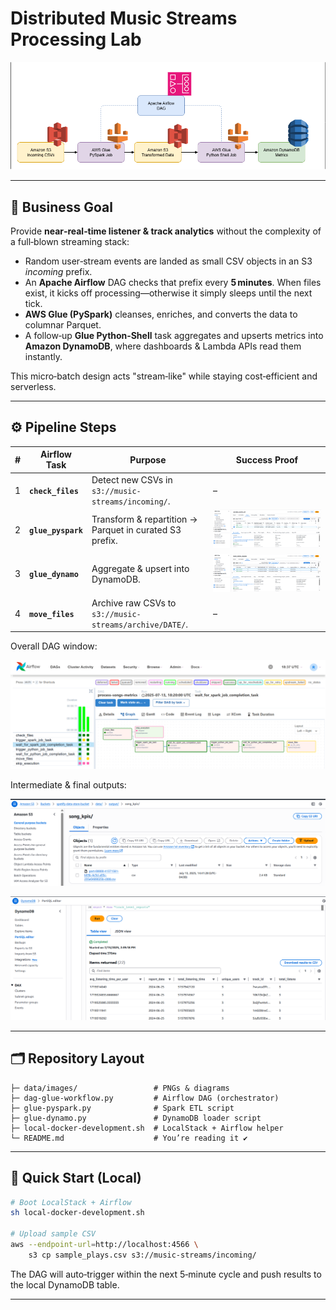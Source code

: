 # Distributed Music Streams Processing Lab

![System Architecture](images/system_architecture.png)

---

## 🎯 Business Goal
Provide **near‑real‑time listener & track analytics** without the complexity of a full‑blown streaming stack:

* Random user‑stream events are landed as small CSV objects in an S3 *incoming* prefix.
* An **Apache Airflow** DAG checks that prefix every **5 minutes**. When files exist, it kicks off processing—otherwise it simply sleeps until the next tick.
* **AWS Glue (PySpark)** cleanses, enriches, and converts the data to columnar Parquet.
* A follow‑up **Glue Python‑Shell** task aggregates and upserts metrics into **Amazon DynamoDB**, where dashboards & Lambda APIs read them instantly.

This micro‑batch design acts "stream‑like" while staying cost‑efficient and serverless.

---

## ⚙️ Pipeline Steps

| # | Airflow Task  | Purpose | Success Proof |
|---|--------------|---------|----------------|
| 1 | **`check_files`** | Detect new CSVs in `s3://music-streams/incoming/`. | – |
| 2 | **`glue_pyspark`** | Transform & repartition → Parquet in curated S3 prefix. | ![Spark Success](images/aws_glue_data_transformation_spark_job_success.png) |
| 3 | **`glue_dynamo`** | Aggregate & upsert into DynamoDB. | ![Dynamo Success](images/aws_glue_inserting_into_dynamodb_python_job_success.png) |
| 4 | **`move_files`** | Archive raw CSVs to `s3://music-streams/archive/DATE/`. | – |

Overall DAG window:

![Airflow DAG](images/airflow_dag_success.png)

Intermediate & final outputs:

![Parquet Preview](images/intermediate_spark_output.png)

![Dynamo View](images/dynamo_db_final_output.png)

---

## 🗂️ Repository Layout
```text
├─ data/images/                 # PNGs & diagrams
├─ dag-glue-workflow.py         # Airflow DAG (orchestrator)
├─ glue-pyspark.py              # Spark ETL script
├─ glue-dynamo.py               # DynamoDB loader script
├─ local-docker-development.sh  # LocalStack + Airflow helper
└─ README.md                    # You’re reading it ✔︎
```

---

## 🚀 Quick Start (Local)
```bash
# Boot LocalStack + Airflow
sh local-docker-development.sh

# Upload sample CSV
aws --endpoint-url=http://localhost:4566 \
    s3 cp sample_plays.csv s3://music-streams/incoming/
```
The DAG will auto‑trigger within the next 5‑minute cycle and push results to the local DynamoDB table.

---

